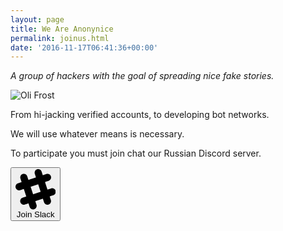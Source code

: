 ```yaml
---
layout: page
title: We Are Anonynice
permalink: joinus.html
date: '2016-11-17T06:41:36+00:00'
---
```


<style>
.full-width {
  background-color: #0c0c0c;
  color: white;

  }
  header {
    border-bottom: 3px solid #BE0712;
  }
  article {
      font-size: 1.3em;

  }


</style>

*A group of hackers with the goal of spreading nice fake stories.*

![Oli Frost](/img/nfn-1.jpg)



From hi-jacking verified accounts, to developing bot networks.

We will use whatever means is necessary.

To participate you must join chat our Russian Discord server.

<div id="slack">
<a href="http://nicefakenews.slack.com">
<button class="button-clear">
<span class="button-icon inline-icon baseline">
<svg version="1.1" id="Capa_1" xmlns="http://www.w3.org/2000/svg" xmlns:xlink="http://www.w3.org/1999/xlink" x="0px" y="0px"
	 viewBox="0 0 512.002 512.002" style="enable-background:new 0 0 512.002 512.002;" xml:space="preserve">
<g>
	<g>
		<path d="M509.762,274.567c-7.776-23.968-33.504-37.056-57.472-29.28l-45.952,14.944c-10.176-31.36-21.024-64.704-31.2-96
			c27.936-9.088,45.952-14.944,45.952-14.944c23.968-7.776,37.056-33.504,29.28-57.472c-7.776-23.968-33.504-37.056-57.472-29.28
			l-45.952,14.944c-9.088-27.936-14.944-45.952-14.944-45.952c-7.744-23.936-33.472-37.056-57.44-29.28s-37.056,33.504-29.28,57.472
			l14.944,45.952l-96,31.2c-9.056-27.936-14.912-45.952-14.912-45.952c-7.808-23.968-33.536-37.088-57.472-29.28
			c-23.968,7.776-37.088,33.504-29.28,57.44l14.944,45.984l-47.424,15.424c-22.4,8.096-34.976,32.256-28.288,55.488
			c6.976,24.192,32.672,38.944,56.448,31.232c0.192-0.064,18.848-6.112,47.424-15.424l31.2,96l-47.424,15.424
			c-22.368,8.096-34.944,32.256-28.288,55.488c6.976,24.192,32.672,38.976,56.448,31.232c0.192-0.064,18.848-6.112,47.456-15.424
			l15.424,47.424c8.096,22.368,32.256,34.944,55.488,28.288c24.192-6.976,38.976-32.672,31.232-56.448
			c-0.064-0.192-6.112-18.816-15.392-47.424c31.36-10.176,64.704-21.024,96-31.2l15.424,47.424
			c8.096,22.368,32.256,34.944,55.488,28.288c24.192-6.976,38.976-32.672,31.232-56.448c-0.064-0.192-6.112-18.816-15.424-47.424
			c27.936-9.088,45.952-14.944,45.952-14.944C504.418,324.263,517.538,298.535,509.762,274.567z M223.618,319.623
			c-10.208-31.36-21.024-64.704-31.2-96c31.36-10.176,64.704-21.024,96-31.2l31.2,96L223.618,319.623z"/>
	</g>
</g>

</svg>


</span>
Join Slack
</button>
</a>
</div>
